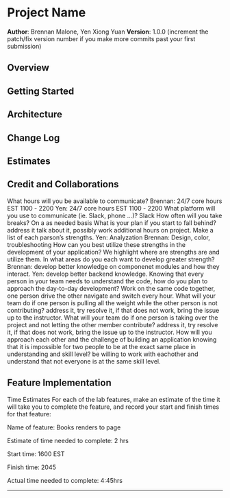 # Project Name

**Author**: Brennan Malone, Yen Xiong Yuan
**Version**: 1.0.0 (increment the patch/fix version number if you make more commits past your first submission)

## Overview
<!-- Provide a high level overview of what this application is and why you are building it, beyond the fact that it's an assignment for this class. (i.e. What's your problem domain?) -->

## Getting Started
<!-- What are the steps that a user must take in order to build this app on their own machine and get it running? -->

## Architecture
<!-- Provide a detailed description of the application design. What technologies (languages, libraries, etc) you're using, and any other relevant design information. -->

## Change Log
<!-- Use this area to document the iterative changes made to your application as each feature is successfully implemented. Use time stamps. Here's an example:

01-01-2001 4:59pm - Application now has a fully-functional express server, with a GET route for the location resource. -->

## Estimates
<!-- See below -->

## Credit and Collaborations

What hours will you be available to communicate?
Brennan: 24/7 core hours EST 1100 - 2200
Yen: 24/7 core hours EST 1100 - 2200
What platform will you use to communicate (ie. Slack, phone …)?
Slack
How often will you take breaks?
On a as needed basis
What is your plan if you start to fall behind?
address it talk about it, possibly work additional hours on project.
Make a list of each parson’s strengths.
Yen: Analyzation
Brennan: Design, color, troubleshooting
How can you best utilize these strengths in the development of your application?
We highlight where are strengths are and utilize them.
In what areas do you each want to develop greater strength?
Brennan: develop better knowledge on componenet modules and how they interact.
Yen: develop better backend knowledge.
Knowing that every person in your team needs to understand the code, how do you plan to approach the day-to-day development?
Work on the same code together, one person drive the other navigate and switch every hour.
What will your team do if one person is pulling all the weight while the other person is not contributing?
address it, try resolve it, if that does not work, bring the issue up to the instructor.
What will your team do if one person is taking over the project and not letting the other member contribute?
address it, try resolve it, if that does not work, bring the issue up to the instructor.
How will you approach each other and the challenge of building an application knowing that it is impossible for two people to be at the exact same place in understanding and skill level?
be willing to work with eachother and understand that not everyone is at the same skill level.

## Feature Implementation

Time Estimates
For each of the lab features, make an estimate of the time it will take you to complete the feature, and record your start and finish times for that feature:

Name of feature: Books renders to page

Estimate of time needed to complete: 2 hrs

Start time:  1600 EST

Finish time: 2045

Actual time needed to complete: 4:45hrs

--------------------------------------------------------------------------------------------------------------------------------------------------------------
